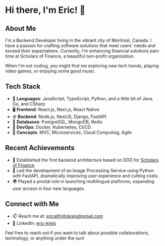 # Hi there, I'm Eric! 👋

## About Me
I'm a Backend Developer living in the vibrant city of Montreal, Canada. I have a passion for crafting software solutions that meet users' needs and exceed their expectations. Currently, I'm enhancing financial solutions part-time at Scholars of Finance, a beautiful non-profit organization.

When I'm not coding, you might find me exploring new tech trends, playing video games, or enjoying some good music.

## Tech Stack
- 🔧 **Languages**: JavaScript, TypeScript, Python, and a little bit of Java, Go, and CSharp
- 🖥️ **Frontend**: React.js, Next.js, React Native
- ⚙️ **Backend**: Node.js, NestJS, Django, FastAPI
- 💽 **Databases**: PostgreSQL, MongoDB, Redis
- 🔗 **DevOps**: Docker, Kubernetes, CI/CD
- 🧠 **Concepts**: MVC, Microservices, Cloud Computing, Agile

## Recent Achievements
- 🚀 Established the first backend architecture based on DDD for [Scholars of Finance](https://scholarsoffinance.org/).
- 💾 Led the development of an Image Processing Service using Python with FastAPI, dramatically improving user experience and cutting costs.
- 🌍 Played a pivotal role in launching multilingual platforms, expanding user access in four new languages.

## Connect with Me
- 📫 Reach me at: [ericalfinitokreis@gmail.com](mailto:ericalfinitokreis@gmail.com)
- 👔 LinkedIn: [eric-kreis](https://www.linkedin.com/in/eric-kreis)

Feel free to reach out if you want to talk about possible collaborations, technology, or anything under the sun!

